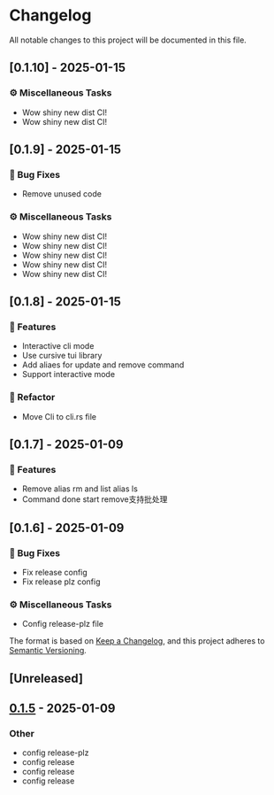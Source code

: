 # Changelog

All notable changes to this project will be documented in this file.

## [0.1.10] - 2025-01-15

### ⚙️ Miscellaneous Tasks

- Wow shiny new dist CI!
- Wow shiny new dist CI!

<!-- generated by git-cliff -->
## [0.1.9] - 2025-01-15

### 🐛 Bug Fixes

- Remove unused code

### ⚙️ Miscellaneous Tasks

- Wow shiny new dist CI!
- Wow shiny new dist CI!
- Wow shiny new dist CI!
- Wow shiny new dist CI!
- Wow shiny new dist CI!

<!-- generated by git-cliff -->
## [0.1.8] - 2025-01-15

### 🚀 Features

- Interactive cli mode
- Use cursive tui library
- Add aliaes for update and remove command
- Support interactive mode

### 🚜 Refactor

- Move Cli to cli.rs file

<!-- generated by git-cliff -->
## [0.1.7] - 2025-01-09

### 🚀 Features

- Remove alias rm and list alias ls
- Command done start remove支持批处理

<!-- generated by git-cliff -->
## [0.1.6] - 2025-01-09

### 🐛 Bug Fixes

- Fix release config
- Fix release plz config

### ⚙️ Miscellaneous Tasks

- Config release-plz file

<!-- generated by git-cliff -->
The format is based on [Keep a Changelog](https://keepachangelog.com/en/1.0.0/),
and this project adheres to [Semantic Versioning](https://semver.org/spec/v2.0.0.html).

## [Unreleased]

## [0.1.5](https://github.com/wst7/tam/compare/v0.1.4...v0.1.5) - 2025-01-09

### Other

- config release-plz
- config release
- config release
- config release
